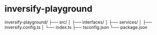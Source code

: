 # inversify-playground

inversify-playground/
├── src/
│ ├── interfaces/
│ ├── services/
│ ├── inversify.config.ts
│ └── index.ts
├── tsconfig.json
└── package.json
